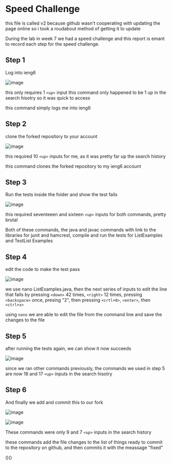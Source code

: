 # Speed Challenge

this file is called v2 because github wasn't cooperating with updating the page online so i took a roudabout method of getting it to update

During the lab in week 7 we had a speed challenge and this report is emant to record each step for the speed challenge.

## Step 1

Log into ieng6

![image](https://user-images.githubusercontent.com/70412955/221738499-3b17f0fc-1291-495a-9ad8-2a7b286fac08.png)

this only requires 1 `<up>` input
this command only happened to be 1 up in the search hisotry so it was quick to access

this command simply logs me into ieng6

## Step 2 

clone the forked repository to your account

![image](https://user-images.githubusercontent.com/70412955/221738848-fd2a527a-0309-41cc-9205-f39937faf792.png)

this required 10 `<up>` inputs for me, as it was pretty far up the search history

this command clones the forked repository to my ieng6 account

## Step 3

Run the tests inside the folder and show the test fails

![image](https://user-images.githubusercontent.com/70412955/221739229-f31c9299-e9f3-4f30-8a50-bafa3c11a103.png)

this required seventeeen and sixteen `<up>` inputs for both commands, pretty brutal

Both of these commands, the java and javac commands with link to the libraries for junit and hamcrest, compile and run the tests for ListExamples and TestList Examples

## Step 4 

edit the code to make the test pass

![image](https://user-images.githubusercontent.com/70412955/221744669-f92b27e8-9273-41a6-b035-92c8e7a51ff4.png)


we use nano ListExamples.java, then the next series of inputs to edit the line that fails by pressing `<down>` 42 times, `<right>` 12 times, pressing `<backspace>` once, presing "2", then pressing `<crtl+0>`, `<enter>`, then `<ctrl+x>`

using `nano` we are able to edit the file from the command line and save the changes to the file

## Step 5

after running the tests again, we can show it now succeeds

![image](https://user-images.githubusercontent.com/70412955/221741994-461a675b-5020-432c-ab50-f6abc5de5460.png)

since we ran other commands previously, the commands we used in step 5 are now 18 and 17 `<up>` inputs in the search hisotry

## Step 6

And finally we add and commit this to our fork

![image](https://user-images.githubusercontent.com/70412955/221744518-9526b87e-ab8c-4f67-9b70-11006fb29f5d.png)

![image](https://user-images.githubusercontent.com/70412955/221742741-d056c61a-74a9-4463-8a39-475238c032aa.png)

These commands were only 9 and 7 `<up>` inputs in the search history

these commands add the file changes to the list of things ready to commit to the repository on github, and then commits it with the meassage "fixed"

()()
